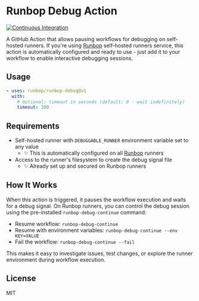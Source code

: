 # Runbop Debug Action

[![Continuous Integration](https://github.com/Geekoosh/runbop-action-debug/actions/workflows/ci.yml/badge.svg)](https://github.com/Geekoosh/runbop-action-debug/actions/workflows/ci.yml/badge.svg)

A GitHub Action that allows pausing workflows for debugging on self-hosted runners. If you're using [Runbop](https://runbop.com) self-hosted runners service, this action is automatically configured and ready to use - just add it to your workflow to enable interactive debugging sessions.

## Usage

```yaml
- uses: runbop/runbop-debug@v1
  with:
    # Optional: timeout in seconds (default: 0 - wait indefinitely)
    timeout: 300
```

## Requirements

- Self-hosted runner with `DEBUGGABLE_RUNNER` environment variable set to any value
  - ✨ This is automatically configured on all [Runbop](https://runbop.com) runners
- Access to the runner's filesystem to create the debug signal file
  - ✨ Already set up and secured on Runbop runners

## How It Works

When this action is triggered, it pauses the workflow execution and waits for a debug signal. On Runbop runners, you can control the debug session using the pre-installed `runbop-debug-continue` command:

- Resume workflow: `runbop-debug-continue`
- Resume with environment variables: `runbop-debug-continue --env KEY=VALUE`
- Fail the workflow: `runbop-debug-continue --fail`

This makes it easy to investigate issues, test changes, or explore the runner environment during workflow execution.

## License

MIT
